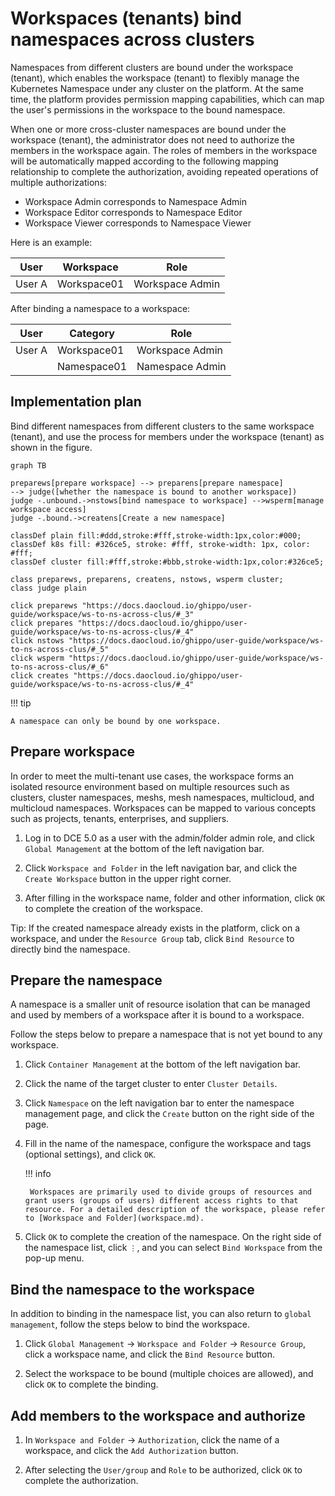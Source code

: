 # Workspaces (tenants) bind namespaces across clusters

Namespaces from different clusters are bound under the workspace (tenant), which enables the workspace (tenant) to flexibly manage the Kubernetes Namespace under any cluster on the platform.
At the same time, the platform provides permission mapping capabilities, which can map the user's permissions in the workspace to the bound namespace.

When one or more cross-cluster namespaces are bound under the workspace (tenant), the administrator does not need to authorize the members in the workspace again.
The roles of members in the workspace will be automatically mapped according to the following mapping relationship to complete the authorization, avoiding repeated operations of multiple authorizations:

- Workspace Admin corresponds to Namespace Admin
- Workspace Editor corresponds to Namespace Editor
- Workspace Viewer corresponds to Namespace Viewer

Here is an example:

| User | Workspace | Role |
| ------ | ----------- | --------------- |
| User A | Workspace01 | Workspace Admin |

After binding a namespace to a workspace:

| User | Category | Role |
| ------ | ----------- | --------------- |
| User A | Workspace01 | Workspace Admin |
| | Namespace01 | Namespace Admin |

## Implementation plan

Bind different namespaces from different clusters to the same workspace (tenant), and use the process for members under the workspace (tenant) as shown in the figure.

```mermaid
graph TB

preparews[prepare workspace] --> preparens[prepare namespace]
--> judge([whether the namespace is bound to another workspace])
judge -.unbound.->nstows[bind namespace to workspace] -->wsperm[manage workspace access]
judge -.bound.->createns[Create a new namespace]

classDef plain fill:#ddd,stroke:#fff,stroke-width:1px,color:#000;
classDef k8s fill: #326ce5, stroke: #fff, stroke-width: 1px, color: #fff;
classDef cluster fill:#fff,stroke:#bbb,stroke-width:1px,color:#326ce5;

class preparews, preparens, createns, nstows, wsperm cluster;
class judge plain

click preparews "https://docs.daocloud.io/ghippo/user-guide/workspace/ws-to-ns-across-clus/#_3"
click prepares "https://docs.daocloud.io/ghippo/user-guide/workspace/ws-to-ns-across-clus/#_4"
click nstows "https://docs.daocloud.io/ghippo/user-guide/workspace/ws-to-ns-across-clus/#_5"
click wsperm "https://docs.daocloud.io/ghippo/user-guide/workspace/ws-to-ns-across-clus/#_6"
click creates "https://docs.daocloud.io/ghippo/user-guide/workspace/ws-to-ns-across-clus/#_4"
```

!!! tip

    A namespace can only be bound by one workspace.

## Prepare workspace

In order to meet the multi-tenant  use cases, the workspace forms an isolated resource environment based on multiple resources such as clusters, cluster namespaces, meshs, mesh namespaces, multicloud, and multicloud namespaces.
Workspaces can be mapped to various concepts such as projects, tenants, enterprises, and suppliers.

1. Log in to DCE 5.0 as a user with the admin/folder admin role, and click `Global Management` at the bottom of the left navigation bar.

    

1. Click `Workspace and Folder` in the left navigation bar, and click the `Create Workspace` button in the upper right corner.

    

1. After filling in the workspace name, folder and other information, click `OK` to complete the creation of the workspace.

    

Tip: If the created namespace already exists in the platform, click on a workspace, and under the `Resource Group` tab, click `Bind Resource` to directly bind the namespace.



## Prepare the namespace

A namespace is a smaller unit of resource isolation that can be managed and used by members of a workspace after it is bound to a workspace.

Follow the steps below to prepare a namespace that is not yet bound to any workspace.

1. Click `Container Management` at the bottom of the left navigation bar.

    

1. Click the name of the target cluster to enter `Cluster Details`.

    

1. Click `Namespace` on the left navigation bar to enter the namespace management page, and click the `Create` button on the right side of the page.

    

1. Fill in the name of the namespace, configure the workspace and tags (optional settings), and click `OK`.

    !!! info

        Workspaces are primarily used to divide groups of resources and grant users (groups of users) different access rights to that resource. For a detailed description of the workspace, please refer to [Workspace and Folder](workspace.md).

    

1. Click `OK` to complete the creation of the namespace. On the right side of the namespace list, click `⋮`, and you can select `Bind Workspace` from the pop-up menu.

    

## Bind the namespace to the workspace

In addition to binding in the namespace list, you can also return to `global management`, follow the steps below to bind the workspace.

1. Click `Global Management` -> `Workspace and Folder` -> `Resource Group`, click a workspace name, and click the `Bind Resource` button.

    

1. Select the workspace to be bound (multiple choices are allowed), and click `OK` to complete the binding.

    

## Add members to the workspace and authorize

1. In `Workspace and Folder` -> `Authorization`, click the name of a workspace, and click the `Add Authorization` button.

    

1. After selecting the `User/group` and `Role` to be authorized, click `OK` to complete the authorization.

    